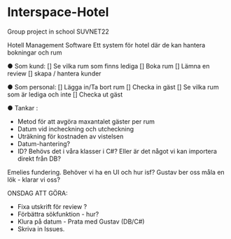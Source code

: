 # Interspace-Hotel
Group project in school SUVNET22

Hotell Management Software
Ett system för hotel där de kan hantera bokningar och rum

● Som kund:
    [] Se vilka rum som finns lediga
    [] Boka rum
    [] Lämna en review
    [] skapa / hantera kunder

● Som personal:
    [] Lägga in/Ta bort rum
    [] Checka in gäst
    [] Se vilka rum som är lediga och inte
    [] Checka ut gäst

● Tankar :
- Metod för att avgöra maxantalet gäster per rum
- Datum vid incheckning och utcheckning
- Uträkning för kostnaden av vistelsen
- Datum-hantering?
- ID? Behövs det i våra klasser i C#? Eller är det något vi kan importera direkt från DB?

Emelies fundering. Behöver vi ha en UI och hur isf? 
Gustav ber oss måla en lök - klarar vi oss? 

ONSDAG ATT GÖRA:
- Fixa utskrift för review ? 
- Förbättra sökfunktion - hur?
- Klura på datum - Prata med Gustav (DB/C#)
- Skriva in Issues.